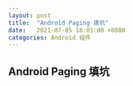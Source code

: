```yaml
---
layout: post
title:  "Android Paging 填坑"
date:   2021-07-05 18:01:00 +0800
categories: Android 组件
---
```


## Android Paging 填坑